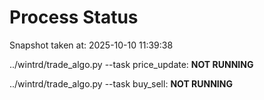 # Process Status

Snapshot taken at: 2025-10-10 11:39:38

../wintrd/trade_algo.py --task price_update: **NOT RUNNING**

../wintrd/trade_algo.py --task buy_sell: **NOT RUNNING**

